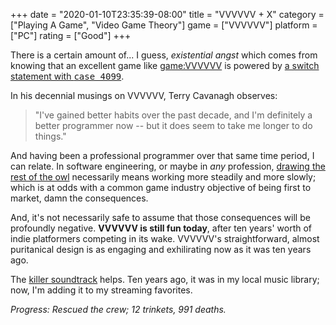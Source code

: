 +++
date = "2020-01-10T23:35:39-08:00"
title = "VVVVVV + X"
category = ["Playing A Game", "Video Game Theory"]
game = ["VVVVVV"]
platform = ["PC"]
rating = ["Good"]
+++

There is a certain amount of... I guess, <i>existential angst</i> which comes from knowing that an excellent game like <game:VVVVVV> is powered by <a href="http://distractionware.com/blog/2020/01/vvvvvv-is-now-open-source/">a switch statement with <tt>case 4099</tt></a>.

In his decennial musings on VVVVVV, Terry Cavanagh observes:

<blockquote>"I've gained better habits over the past decade, and I'm definitely a better programmer now -- but it does seem to take me longer to do things."</blockquote>

And having been a professional programmer over that same time period, I can relate.  In software engineering, or maybe in <i>any</i> profession, <a href="https://knowyourmeme.com/memes/how-to-draw-an-owl">drawing the rest of the owl</a> necessarily means working more steadily and more slowly; which is at odds with a common game industry objective of being first to market, damn the consequences.

And, it's not necessarily safe to assume that those consequences will be profoundly negative.  <b>VVVVVV is still fun today</b>, after ten years' worth of indie platformers competing in its wake.  VVVVVV's straightforward, almost puritanical design is as engaging and exhilirating now as it was ten years ago.

The <a href="https://souleyedigitalmusic.bandcamp.com/album/pppppp-the-vvvvvv-soundtrack">killer soundtrack</a> helps.  Ten years ago, it was in my local music library; now, I'm adding it to my streaming favorites.

<i>Progress: Rescued the crew; 12 trinkets, 991 deaths.</i>
